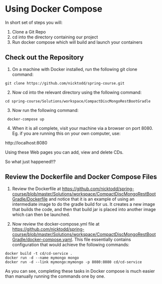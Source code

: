 # Using Docker Compose
In short set of steps you will:

1. Clone a Git Repo
2. cd into the directory containing our project
3. Run docker compose which will build and launch your containers


## Check out the Repository

1. On a machine with Docker installed, run the following git clone command:
   

```git clone https://github.com/nicktodd/spring-course.git```

2. Now cd into the relevant directory using the following command:

```cd spring-course/Solutions/workspace/CompactDiscMongoRestBootGradle```

3. Now run the following command:

``` docker-compose up```

4. When it is all complete, visit your machine via a browser on port 8080. Eg. if you are running this on your own computer, use:

http://localhost:8080


Using these Web pages you can add, view and delete CDs.

So what just happened!!?

## Review the Dockerfile and Docker Compose Files

1. Review the Dockerfile at https://github.com/nicktodd/spring-course/blob/master/Solutions/workspace/CompactDiscMongoRestBootGradle/Dockerfile and notice that it is an example of using an intermediate image to do the gradle build for us. It creates a new image that builds the code, and then that build jar is placed into another image which can then be launched.

2. Now review the docker-compose.yml file at https://github.com/nicktodd/spring-course/blob/master/Solutions/workspace/CompactDiscMongoRestBootGradle/docker-compose.yaml. This file essentially contains configuration that would achieve the following commands:

```
docker build -t cd/cd-service .
docker run -d --name mymongo mongo
docker run -d --link mymongo:mymongo -p 8080:8080 cd/cd-service
```

As you can see, completing these tasks in Docker compose is much easier than manually running the commands one by one.

